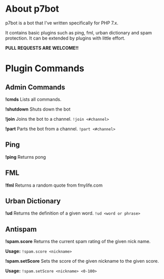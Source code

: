 # About p7bot
p7bot is a bot that I've written specifically for PHP 7.x.

It contains basic plugins such as ping, fml, urban dictionary and spam protection. It can be extended by plugins with little effort.

**PULL REQUESTS ARE WELCOME!!**

# Plugin Commands
## Admin Commands
**!cmds** Lists all commands.

**!shutdown** Shuts down the bot

**!join** Joins the bot to a channel. `!join <#channel>`

**!part** Parts the bot from a channel. `!part <#channel>`

## Ping
**!ping** Returns pong

## FML
**!fml** Returns a random quote from fmylife.com

## Urban Dictionary
**!ud** Returns the definition of a given word. `!ud <word or phrase>`

## Antispam
**!spam.score** Returns the current spam rating of the given nick name.

**Usage:** `!spam.score <nickname>`

**!spam.setScore** Sets the score of the given nickname to the given score.

**Usage:** `!spam.setScore <nickname> <0-100>`
